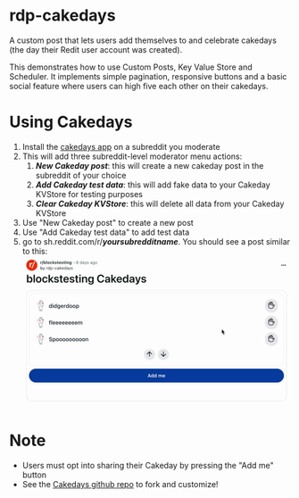 # rdp-cakedays
A custom post that lets users add themselves to and celebrate cakedays (the day their Redit user account was created).

This demonstrates how to use Custom Posts, Key Value Store and Scheduler. It implements simple pagination, responsive buttons and a basic social feature where users can high five each other on their cakedays.

# Using Cakedays
1. Install the [cakedays app](https://developers.reddit.com/apps/rdp-cakedays) on a subreddit you moderate
2. This will add three subreddit-level moderator menu actions:
    1. ***New Cakeday post***: this will create a new cakeday post in the subreddit of your choice
    2. ***Add Cakeday test data***: this will add fake data to your Cakeday KVStore for testing purposes
    2. ***Clear Cakeday KVStore***: this will delete all data from your Cakeday KVStore
3. Use "New Cakeday post" to create a new post
4. Use "Add Cakeday test data" to add test data
5. go to sh.reddit.com/r/***_yoursubredditname_***. You should see a post similar to this:
![Cakedays](Cakedays.gif "Cakedays")

# Note
* Users must opt into sharing their Cakeday by pressing the "Add me" button
* See the [Cakedays github repo](https://github.com/reddit/devvit-sandbox/tree/main/devvit-0.10.x/rdp-cakedays-main) to fork and customize!
